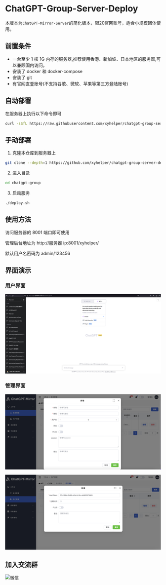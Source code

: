 # ChatGPT-Group-Server-Deploy

本版本为`ChatGPT-Mirror-Server`的简化版本，限20官网账号，适合小规模团体使用。

## 前置条件

- 一台至少 1 核 1G 内存的服务器,推荐使用香港、新加坡、日本地区的服务器,可以兼顾国内访问。
- 安装了 docker 和 docker-compose
- 安装了 git
- 有官网直登账号(不支持谷歌、微软、苹果等第三方登陆账号)



## 自动部署

在服务器上执行以下命令即可

```bash
curl -sSfL https://raw.githubusercontent.com/xyhelper/chatgpt-group-server-deploy/master/quick-install.sh | bash

```

## 手动部署

1. 克隆本仓库到服务器上

```bash
git clone --depth=1 https://github.com/xyhelper/chatgpt-group-server-deploy.git chatgpt-group
```

2. 进入目录

```bash
cd chatgpt-group
```

3. 启动服务

```bash
./deploy.sh
```

## 使用方法

访问服务器的 8001 端口即可使用

管理后台地址为 http://服务器 ip:8001/xyhelper/

默认用户名密码为 admin/123456

## 界面演示

### 用户界面

![用户界面](./docs/xyhelper.png)

### 管理界面

![管理界面](./docs/admin.png)

![管理界面](./docs/admin2.png)

## 加入交流群

![微信](https://xyhelper.cn/xyhelperkf.png)
